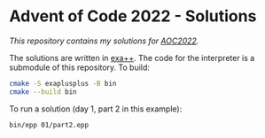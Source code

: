# Advent of Code 2022 - Solutions

*This repository contains my solutions for [AOC2022](https://adventofcode.com/2022).*

The solutions are written in [exa++](https://github.com/njmuggio/exaplusplus).
The code for the interpreter is a submodule of this repository. To build:

```sh
cmake -S exaplusplus -B bin
cmake --build bin
```

To run a solution (day 1, part 2 in this example):

```sh
bin/epp 01/part2.epp
```
